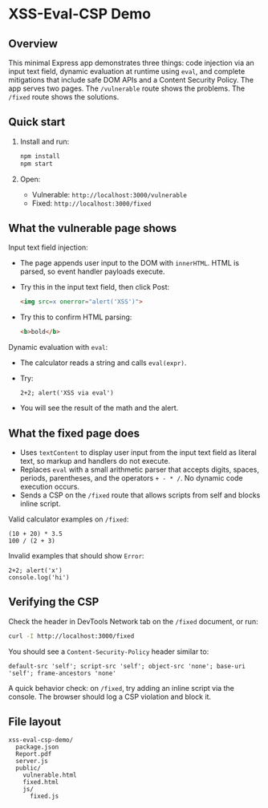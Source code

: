 
# XSS-Eval-CSP Demo

## Overview
This minimal Express app demonstrates three things: code injection via an input text field, dynamic evaluation at runtime using `eval`, and complete mitigations that include safe DOM APIs and a Content Security Policy. The app serves two pages. The `/vulnerable` route shows the problems. The `/fixed` route shows the solutions.

## Quick start
1. Install and run:
   ```bash
   npm install
   npm start


2. Open:

   * Vulnerable: `http://localhost:3000/vulnerable`
   * Fixed: `http://localhost:3000/fixed`

## What the vulnerable page shows

Input text field injection:

* The page appends user input to the DOM with `innerHTML`. HTML is parsed, so event handler payloads execute.
* Try this in the input text field, then click Post:

  ```html
  <img src=x onerror="alert('XSS')">
  ```
* Try this to confirm HTML parsing:

  ```html
  <b>bold</b>
  ```

Dynamic evaluation with `eval`:

* The calculator reads a string and calls `eval(expr)`.
* Try:

  ```text
  2+2; alert('XSS via eval')
  ```
* You will see the result of the math and the alert.

## What the fixed page does

* Uses `textContent` to display user input from the input text field as literal text, so markup and handlers do not execute.
* Replaces `eval` with a small arithmetic parser that accepts digits, spaces, periods, parentheses, and the operators `+ - * /`. No dynamic code execution occurs.
* Sends a CSP on the `/fixed` route that allows scripts from self and blocks inline script.

Valid calculator examples on `/fixed`:

```text
(10 + 20) * 3.5
100 / (2 + 3)
```

Invalid examples that should show `Error`:

```text
2+2; alert('x')
console.log('hi')
```

## Verifying the CSP

Check the header in DevTools Network tab on the `/fixed` document, or run:

```bash
curl -I http://localhost:3000/fixed
```

You should see a `Content-Security-Policy` header similar to:

```
default-src 'self'; script-src 'self'; object-src 'none'; base-uri 'self'; frame-ancestors 'none'
```

A quick behavior check: on `/fixed`, try adding an inline script via the console. The browser should log a CSP violation and block it.

## File layout

```
xss-eval-csp-demo/
  package.json
  Report.pdf
  server.js
  public/
    vulnerable.html
    fixed.html
    js/
      fixed.js
```


